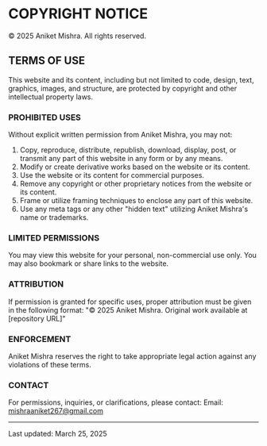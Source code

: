 # COPYRIGHT NOTICE

© 2025 Aniket Mishra. All rights reserved.

## TERMS OF USE

This website and its content, including but not limited to code, design, text, graphics, images, and structure, are protected by copyright and other intellectual property laws.

### PROHIBITED USES

Without explicit written permission from Aniket Mishra, you may not:

1. Copy, reproduce, distribute, republish, download, display, post, or transmit any part of this website in any form or by any means.
2. Modify or create derivative works based on the website or its content.
3. Use the website or its content for commercial purposes.
4. Remove any copyright or other proprietary notices from the website or its content.
5. Frame or utilize framing techniques to enclose any part of this website.
6. Use any meta tags or any other "hidden text" utilizing Aniket Mishra's name or trademarks.

### LIMITED PERMISSIONS

You may view this website for your personal, non-commercial use only. You may also bookmark or share links to the website.

### ATTRIBUTION

If permission is granted for specific uses, proper attribution must be given in the following format:
"© 2025 Aniket Mishra. Original work available at [repository URL]"

### ENFORCEMENT

Aniket Mishra reserves the right to take appropriate legal action against any violations of these terms.

### CONTACT

For permissions, inquiries, or clarifications, please contact:
Email: mishraaniket267@gmail.com

---

Last updated: March 25, 2025 